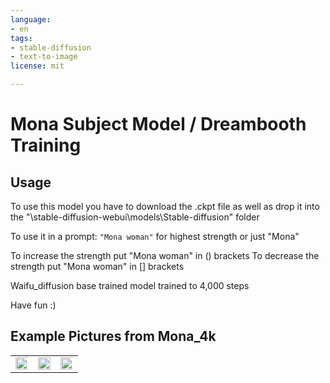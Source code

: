 ```yaml
---
language:
- en
tags:
- stable-diffusion
- text-to-image
license: mit

---
```


# Mona Subject Model / Dreambooth Training

## Usage
To use this model you have to download the .ckpt file as well as drop it into the "\stable-diffusion-webui\models\Stable-diffusion" folder

To use it in a prompt: ```"Mona woman"``` for highest strength or just "Mona"

To increase the strength put "Mona woman" in () brackets
To decrease the strength put "Mona woman" in [] brackets

Waifu_diffusion base trained model trained to 4,000 steps

Have fun :)
## Example Pictures from Mona_4k
<table>
  <tr>
    <td><img src=https://i.imgur.com/acDDsQZ.png width=150% height=150%/></td>
    <td><img src=https://i.imgur.com/15PnKDf.png width=100% height=100%/></td>
    <td><img src=https://i.imgur.com/PWxazM1.png width=150% height=150%/></td>
   </tr>
</table>